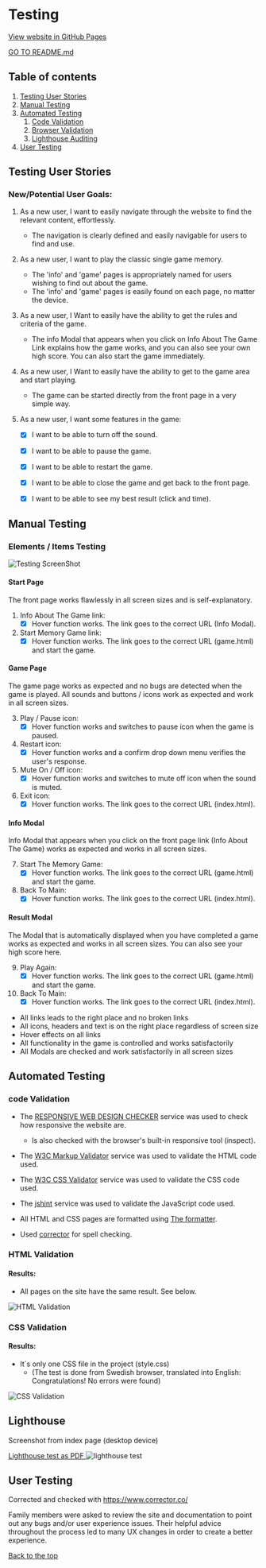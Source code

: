 # Testing

[View website in GitHub Pages](https://manell0.github.io/MileStone-2-emoji-memory/index.html)

[GO TO README.md](README.md)

## Table of contents

1. [Testing User Stories](#Testing-User-Stories)
2. [Manual Testing](#Manual-Testing)
3. [Automated Testing](#Automated-Testing)
   1. [Code Validation](#Code-Validation)
   2. [Browser Validation](#HTML-Validation)
   3. [Lighthouse Auditing](#Lighthouse)
4. [User Testing](#User-Testing)

## Testing User Stories

### New/Potential User Goals:

1. As a new user, I want to easily navigate through the website to find the relevant content, effortlessly.

   - The navigation is clearly defined and easily navigable for users to find and use.

2. As a new user, I want to play the classic single game memory.

   - The 'info' and 'game' pages is appropriately named for users wishing to find out about the game.
   - The 'info' and 'game' pages is easily found on each page, no matter the device.

3. As a new user, I Want to easily have the ability to get the rules and criteria of the game.

   - The info Modal that appears when you click on Info About The Game Link explains how the game works, and you can also see your own high score. You can also start the game immediately.

4. As a new user, I Want to easily have the ability to get to the game area and start playing.

   - The game can be started directly from the front page in a very simple way.

5. As a new user, I want some features in the game:

   - [x] I want to be able to turn off the sound.

   - [x] I want to be able to pause the game.

   - [x] I want to be able to restart the game.

   - [x] I want to be able to close the game and get back to the front page.

   - [x] I want to be able to see my best result (click and time).

## Manual Testing

### Elements / Items Testing

![Testing ScreenShot](assets/readme-resources/testing.jpg)

#### Start Page

The front page works flawlessly in all screen sizes and is self-explanatory.

1. Info About The Game link:
   - [x] Hover function works. The link goes to the correct URL (Info Modal).
2. Start Memory Game link:
   - [x] Hover function works. The link goes to the correct URL (game.html) and start the game.

#### Game Page

The game page works as expected and no bugs are detected when the game is played. All sounds and buttons / icons work as expected and work in all screen sizes.

3. Play / Pause icon:
   - [x] Hover function works and switches to pause icon when the game is paused.
4. Restart icon:
   - [x] Hover function works and a confirm drop down menu verifies the user's response.
5. Mute On / Off icon:
   - [x] Hover function works and switches to mute off icon when the sound is muted.
6. Exit icon:
   - [x] Hover function works. The link goes to the correct URL (index.html).

#### Info Modal

Info Modal that appears when you click on the front page link (Info About The Game) works as expected and works in all screen sizes.

7. Start The Memory Game:
   - [x] Hover function works. The link goes to the correct URL (game.html) and start the game.
8. Back To Main:
   - [x] Hover function works. The link goes to the correct URL (index.html).

#### Result Modal

The Modal that is automatically displayed when you have completed a game works as expected and works in all screen sizes. You can also see your high score here.

9. Play Again:
   - [x] Hover function works. The link goes to the correct URL (game.html) and start the game.
10. Back To Main:
    - [x] Hover function works. The link goes to the correct URL (index.html).

- All links leads to the right place and no broken links
- All icons, headers and text is on the right place regardless of screen size
- Hover effects on all links
- All functionality in the game is controlled and works satisfactorily
- All Modals are checked and work satisfactorily in all screen sizes

## Automated Testing

### code Validation

- The [RESPONSIVE WEB DESIGN CHECKER](https://responsivedesignchecker.com/) service was used to check how responsive the website are.

  - Is also checked with the browser's built-in responsive tool (inspect).

- The [W3C Markup Validator](https://validator.w3.org/) service was used to validate the HTML code used.

- The [W3C CSS Validator](https://jigsaw.w3.org/css-validator/) service was used to validate the CSS code used.

- The [jshint](https://jshint.com/) service was used to validate the JavaScript code used.

- All HTML and CSS pages are formatted using [The formatter](https://www.freeformatter.com/).

- Used [corrector](https://www.corrector.co/) for spell checking.

### HTML Validation

#### Results:

- All pages on the site have the same result. See below.

![HTML Validation](assets/stuff/html-validaor-image.jpg)

### CSS Validation

#### Results:

- It´s only one CSS file in the project (style.css)
  - (The test is done from Swedish browser, translated into English: Congratulations! No errors were found)

![CSS Validation](assets/stuff/css-validaor-image.jpg)

## Lighthouse

Screenshot from index page (desktop device)

[Lighthouse test as PDF ](assets/stuff/lighthouse.pdf)
![lighthouse test](assets/stuff/lighthouse-index.jpg)

## User Testing

Corrected and checked with https://www.corrector.co/

Family members were asked to review the site and documentation to point out any bugs and/or user experience issues. Their helpful advice throughout the process led to many UX changes in order to create a better experience.

[Back to the top](#Testing)
